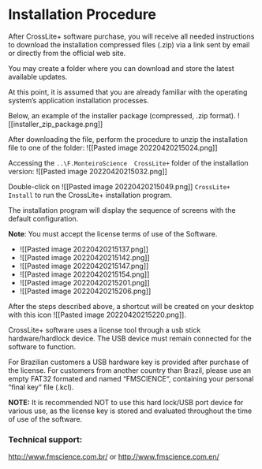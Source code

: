# Installation Procedure
After CrossLite+ software purchase, you will receive all needed instructions to download the installation compressed files (.zip) via a link sent by email or directly from the official web site.

You may create a folder where you can download and store the latest available updates.

At this point, it is assumed that you are already familiar with the operating system’s 
application installation processes. 

Below, an example of the installer package (compressed, .zip format).
![[installer_zip_package.png]]

After downloading the file, perform the procedure to unzip the installation file to one of the folder:
![[Pasted image 20220420215024.png]]

Accessing the ```..\F.MonteiroScience  CrossLite+``` folder of the installation version:
![[Pasted image 20220420215032.png]]

Double-click on ![[Pasted image 20220420215049.png]] ```CrossLite+ Install``` to run the CrossLite+ installation program.

The installation program will display the sequence of screens with the default configuration.

**Note**: You must accept the license terms of use of the Software.
- ![[Pasted image 20220420215137.png]]
- ![[Pasted image 20220420215142.png]]
- ![[Pasted image 20220420215147.png]]
- ![[Pasted image 20220420215154.png]]
- ![[Pasted image 20220420215201.png]]
- ![[Pasted image 20220420215206.png]]

After the steps described above, a shortcut will be created on your desktop with this icon ![[Pasted image 20220420215220.png]].

CrossLite+ software uses a license tool through a usb stick hardware/hardlock device. 
The USB device must remain connected for the software to function. 

For Brazilian customers a USB hardware key is provided after purchase of the license. 
For customers from another country than Brazil, please use an empty FAT32 formated and named “FMSCIENCE“, containing your personal “final key“ file (.kcl). 

**NOTE:** It is recommended NOT to use this hard lock/USB port device for various use, as the license key is stored and evaluated throughout the time of use of the software. 
 
### Technical support:
http://www.fmscience.com.br/ or http://www.fmscience.com.en/ 